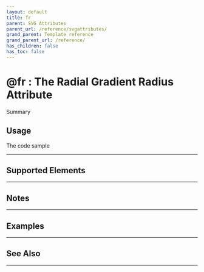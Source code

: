```yaml
---
layout: default
title: fr
parent: SVG Attributes
parent_url: /reference/svgattributes/
grand_parent: Template reference
grand_parent_url: /reference/
has_children: false
has_toc: false
---
```


# @fr : The Radial Gradient Radius Attribute

Summary

## Usage

 The code sample

---

## Supported Elements


---

## Notes


---

## Examples


---


## See Also


---

